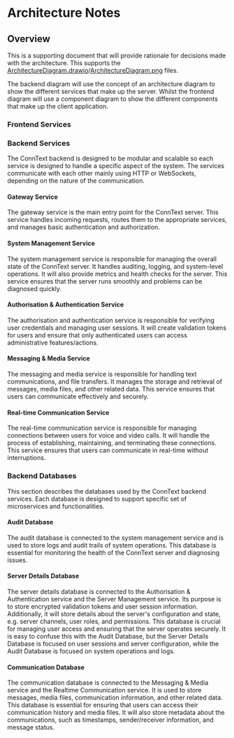 # Architecture Notes

## Overview
This is a supporting document that will provide rationale for decisions made with the architecture. This supports the [ArchitectureDiagram.drawio](Diagrams/BackendArchitectureDiagram.drawio)/[ArchitectureDiagram.png](Diagrams/BackendArchitectureDiagram.png) files.

The backend diagram will use the concept of an architecture diagram to show the different services that make up the server. Whilst the frontend diagram will use a component diagram to show the different components that make up the client application.

### Frontend Services


### Backend Services
The ConnText backend is designed to be modular and scalable so each service is designed to handle a specific aspect of the system. The services communicate with each other mainly using HTTP or WebSockets, depending on the nature of the communication.

#### Gateway Service
The gateway service is the main entry point for the ConnText server. This service handles incoming requests, routes them to the appropriate services, and manages basic authentication and authorization.

#### System Management Service
The system management service is responsible for managing the overall state of the ConnText server. It handles auditing, logging, and system-level operations. It will also provide metrics and health checks for the server. This service ensures that the server runs smoothly and problems can be diagnosed quickly.

#### Authorisation & Authentication Service
The authorisation and authentication service is responsible for verifying user credentials and managing user sessions. It will create validation tokens for users and ensure that only authenticated users can access administrative features/actions.

#### Messaging & Media Service
The messaging and media service is responsible for handling text communications, and file transfers. It manages the storage and retrieval of messages, media files, and other related data. This service ensures that users can communicate effectively and securely.

#### Real-time Communication Service
The real-time communication service is responsible for managing connections between users for voice and video calls. It will handle the process of establishing, maintaining, and terminating these connections. This service ensures that users can communicate in real-time without interruptions.

### Backend Databases
This section describes the databases used by the ConnText backend services. Each database is designed to support specific set of microservices and functionalities.

#### Audit Database
The audit database is connected to the system management service and is used to store logs and audit trails of system operations. This database is essential for monitoring the health of the ConnText server and diagnosing issues.

#### Server Details Database
The server details database is connected to the Authorisation & Authentication service and the Server Management service. Its purpose is to store encrypted validation tokens and user session information. Additionally, it will store details about the server's configuration and state, e.g. server channels, user roles, and permissions. This database is crucial for managing user access and ensuring that the server operates securely. It is easy to confuse this with the Audit Database, but the Server Details Database is focused on user sessions and server configuration, while the Audit Database is focused on system operations and logs.

#### Communication Database
The communication database is connected to the Messaging & Media service and the Realtime Communication service. It is used to store messages, media files, communication information, and other related data. This database is essential for ensuring that users can access their communication history and media files. It will also store metadata about the communications, such as timestamps, sender/receiver information, and message status.